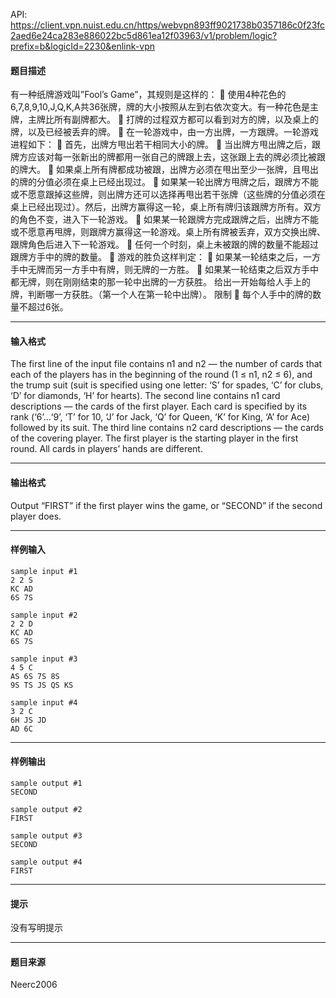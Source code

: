API: https://client.vpn.nuist.edu.cn/https/webvpn893ff9021738b0357186c0f23fc2aed6e24ca283e886022bc5d861ea12f03963/v1/problem/logic?prefix=b&logicId=2230&enlink-vpn

#### 题目描述

有一种纸牌游戏叫”Fool’s Game”，其规则是这样的：  使用4种花色的6,7,8,9,10,J,Q,K,A共36张牌，牌的大小按照从左到右依次变大。有一种花色是主牌，主牌比所有副牌都大。  打牌的过程双方都可以看到对方的牌，以及桌上的牌，以及已经被丢弃的牌。  在一轮游戏中，由一方出牌，一方跟牌。一轮游戏进程如下：  首先，出牌方甩出若干相同大小的牌。  当出牌方甩出牌之后，跟牌方应该对每一张新出的牌都用一张自己的牌跟上去，这张跟上去的牌必须比被跟的牌大。  如果桌上所有牌都成功被跟，出牌方必须在甩出至少一张牌，且甩出的牌的分值必须在桌上已经出现过。  如果某一轮出牌方甩牌之后，跟牌方不能或不愿意跟掉这些牌，则出牌方还可以选择再甩出若干张牌（这些牌的分值必须在桌上已经出现过）。然后，出牌方赢得这一轮，桌上所有牌归该跟牌方所有。双方的角色不变，进入下一轮游戏。  如果某一轮跟牌方完成跟牌之后，出牌方不能或不愿意再甩牌，则跟牌方赢得这一轮游戏。桌上所有牌被丢弃，双方交换出牌、跟牌角色后进入下一轮游戏。  任何一个时刻，桌上未被跟的牌的数量不能超过跟牌方手中的牌的数量。  游戏的胜负这样判定：  如果某一轮结束之后，一方手中无牌而另一方手中有牌，则无牌的一方胜。  如果某一轮结束之后双方手中都无牌，则在刚刚结束的那一轮中出牌的一方获胜。 给出一开始每给人手上的牌，判断哪一方获胜。（第一个人在第一轮中出牌）。 限制  每个人手中的牌的数量不超过6张。

---

#### 输入格式

The first line of the input file contains n1 and n2 — the number of cards that each of the players has in the beginning of the round (1 ≤ n1, n2 ≤ 6), and the trump suit (suit is specified using one letter: ‘S’ for spades, ‘C’ for clubs, ‘D’ for diamonds, ‘H’ for hearts). The second line contains n1 card descriptions — the cards of the first player. Each card is specified by its rank (‘6’…‘9’, ‘T’ for 10, ‘J’ for Jack, ‘Q’ for Queen, ‘K’ for King, ‘A’ for Ace) followed by its suit. The third line contains n2 card descriptions — the cards of the covering player. The first player is the starting player in the first round. All cards in players’ hands are different.

---

#### 输出格式

Output “FIRST” if the first player wins the game, or “SECOND” if the second player does.

---

#### 样例输入
```
sample input #1
2 2 S
KC AD
6S 7S

sample input #2
2 2 D
KC AD
6S 7S

sample input #3
4 5 C
AS 6S 7S 8S
9S TS JS QS KS

sample input #4
3 2 C
6H JS JD
AD 6C

```

---

#### 样例输出
```
sample output #1
SECOND

sample output #2
FIRST

sample output #3
SECOND

sample output #4
FIRST

```

---

#### 提示

没有写明提示

---

#### 题目来源

Neerc2006